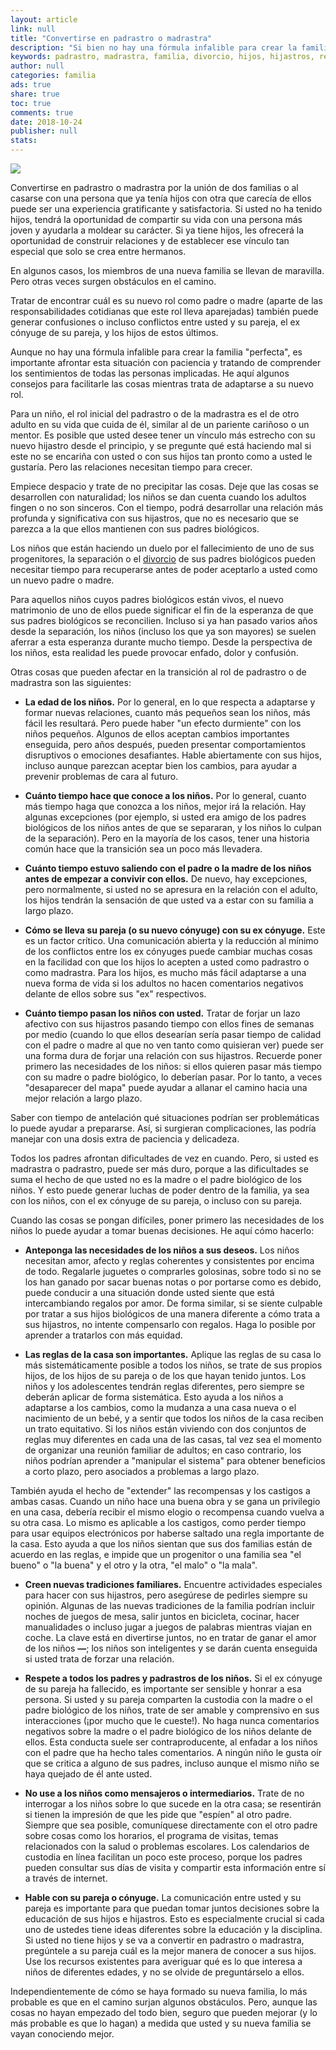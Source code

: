 ```yaml
---
layout: article
link: null
title: "Convertirse en padrastro o madrastra"
description: "Si bien no hay una fórmula infalible para crear la familia "perfecta", es importante afrontar esta nueva situación con paciencia y tratando de comprender los sentimientos de todos los involucrados."
keywords: padrastro, madrastra, familia, divorcio, hijos, hijastros, relaciones, rol, pareja, vínculo, hijastra, separación, custodia, compartida, convivir, cónyuge, niños, ex, marido, mujer
author: null
categories: familia
ads: true
share: true
toc: true
comments: true
date: 2018-10-24
publisher: null
stats: 
---
```

![](http://familiasana.info/images/familia/P-Padrastro-esHD-AR1.jpg)

Convertirse en padrastro o madrastra por la unión de dos familias o al casarse con una persona que ya tenía hijos con otra que carecía de ellos puede ser una experiencia gratificante y satisfactoria. Si usted no ha tenido hijos, tendrá la oportunidad de compartir su vida con una persona más joven y ayudarla a moldear su carácter. Si ya tiene hijos, les ofrecerá la oportunidad de construir relaciones y de establecer ese vínculo tan especial que solo se crea entre hermanos.

En algunos casos, los miembros de una nueva familia se llevan de maravilla. Pero otras veces surgen obstáculos en el camino.

Tratar de encontrar cuál es su nuevo rol como padre o madre (aparte de las responsabilidades cotidianas que este rol lleva aparejadas) también puede generar confusiones o incluso conflictos entre usted y su pareja, el ex cónyuge de su pareja, y los hijos de estos últimos.

Aunque no hay una fórmula infalible para crear la familia "perfecta", es importante afrontar esta situación con paciencia y tratando de comprender los sentimientos de todas las personas implicadas. He aquí algunos consejos para facilitarle las cosas mientras trata de adaptarse a su nuevo rol.

Para un niño, el rol inicial del padrastro o de la madrastra es el de otro adulto en su vida que cuida de él, similar al de un pariente cariñoso o un mentor. Es posible que usted desee tener un vínculo más estrecho con su nuevo hijastro desde el principio, y se pregunte qué está haciendo mal si este no se encariña con usted o con sus hijos tan pronto como a usted le gustaría. Pero las relaciones necesitan tiempo para crecer.

Empiece despacio y trate de no precipitar las cosas. Deje que las cosas se desarrollen con naturalidad; los niños se dan cuenta cuando los adultos fingen o no son sinceros. Con el tiempo, podrá desarrollar una relación más profunda y significativa con sus hijastros, que no es necesario que se parezca a la que ellos mantienen con sus padres biológicos.

Los niños que están haciendo un duelo por el fallecimiento de uno de sus progenitores, la separación o el [divorcio](/es/parents/help-child-divorce-esp.html) de sus padres biológicos pueden necesitar tiempo para recuperarse antes de poder aceptarlo a usted como un nuevo padre o madre.

Para aquellos niños cuyos padres biológicos están vivos, el nuevo matrimonio de uno de ellos puede significar el fin de la esperanza de que sus padres biológicos se reconcilien. Incluso si ya han pasado varios años desde la separación, los niños (incluso los que ya son mayores) se suelen aferrar a esta esperanza durante mucho tiempo. Desde la perspectiva de los niños, esta realidad les puede provocar enfado, dolor y confusión.

Otras cosas que pueden afectar en la transición al rol de padrastro o de madrastra son las siguientes:

* **La edad de los niños.** Por lo general, en lo que respecta a adaptarse y formar nuevas relaciones, cuanto más pequeños sean los niños, más fácil les resultará. Pero puede haber "un efecto durmiente" con los niños pequeños. Algunos de ellos aceptan cambios importantes enseguida, pero años después, pueden presentar comportamientos disruptivos o emociones desafiantes. Hable abiertamente con sus hijos, incluso aunque parezcan aceptar bien los cambios, para ayudar a prevenir problemas de cara al futuro.

* **Cuánto tiempo hace que conoce a los niños.** Por lo general, cuanto más tiempo haga que conozca a los niños, mejor irá la relación. Hay algunas excepciones (por ejemplo, si usted era amigo de los padres biológicos de los niños antes de que se separaran, y los niños lo culpan de la separación). Pero en la mayoría de los casos, tener una historia común hace que la transición sea un poco más llevadera.

* **Cuánto tiempo estuvo saliendo con el padre o la madre de los niños antes de empezar a convivir con ellos.** De nuevo, hay excepciones, pero normalmente, si usted no se apresura en la relación con el adulto, los hijos tendrán la sensación de que usted va a estar con su familia a largo plazo.

* **Cómo se lleva su pareja (o su nuevo cónyuge) con su ex cónyuge.** Este es un factor crítico. Una comunicación abierta y la reducción al mínimo de los conflictos entre los ex cónyuges puede cambiar muchas cosas en la facilidad con que los hijos lo acepten a usted como padrastro o como madrastra. Para los hijos, es mucho más fácil adaptarse a una nueva forma de vida si los adultos no hacen comentarios negativos delante de ellos sobre sus "ex" respectivos.

* **Cuánto tiempo pasan los niños con usted.** Tratar de forjar un lazo afectivo con sus hijastros pasando tiempo con ellos fines de semanas por medio (cuando lo que ellos desearían sería pasar tiempo de calidad con el padre o madre al que no ven tanto como quisieran ver) puede ser una forma dura de forjar una relación con sus hijastros. Recuerde poner primero las necesidades de los niños: si ellos quieren pasar más tiempo con su madre o padre biológico, lo deberían pasar. Por lo tanto, a veces "desaparecer del mapa" puede ayudar a allanar el camino hacia una mejor relación a largo plazo.

Saber con tiempo de antelación qué situaciones podrían ser problemáticas lo puede ayudar a prepararse. Así, si surgieran complicaciones, las podría manejar con una dosis extra de paciencia y delicadeza.

Todos los padres afrontan dificultades de vez en cuando. Pero, si usted es madrastra o padrastro, puede ser más duro, porque a las dificultades se suma el hecho de que usted no es la madre o el padre biológico de los niños. Y esto puede generar luchas de poder dentro de la familia, ya sea con los niños, con el ex cónyuge de su pareja, o incluso con su pareja.

Cuando las cosas se pongan difíciles, poner primero las necesidades de los niños lo puede ayudar a tomar buenas decisiones. He aquí cómo hacerlo:

* **Anteponga las necesidades de los niños a sus deseos.** Los niños necesitan amor, afecto y reglas coherentes y consistentes por encima de todo. Regalarle juguetes o comprarles golosinas, sobre todo si no se los han ganado por sacar buenas notas o por portarse como es debido, puede conducir a una situación donde usted siente que está intercambiando regalos por amor. De forma similar, si se siente culpable por tratar a sus hijos biológicos de una manera diferente a cómo trata a sus hijastros, no intente compensarlo con regalos. Haga lo posible por aprender a tratarlos con más equidad.

* **Las reglas de la casa son importantes.** Aplique las reglas de su casa lo más sistemáticamente posible a todos los niños, se trate de sus propios hijos, de los hijos de su pareja o de los que hayan tenido juntos. Los niños y los adolescentes tendrán reglas diferentes, pero siempre se deberán aplicar de forma sistemática. Esto ayuda a los niños a adaptarse a los cambios, como la mudanza a una casa nueva o el nacimiento de un bebé, y a sentir que todos los niños de la casa reciben un trato equitativo. Si los niños están viviendo con dos conjuntos de reglas muy diferentes en cada una de las casas, tal vez sea el momento de organizar una reunión familiar de adultos; en caso contrario, los niños podrían aprender a "manipular el sistema" para obtener beneficios a corto plazo, pero asociados a problemas a largo plazo.

También ayuda el hecho de "extender" las recompensas y los castigos a ambas casas. Cuando un niño hace una buena obra y se gana un privilegio en una casa, debería recibir el mismo elogio o recompensa cuando vuelva a su otra casa. Lo mismo es aplicable a los castigos, como perder tiempo para usar equipos electrónicos por haberse saltado una regla importante de la casa. Esto ayuda a que los niños sientan que sus dos familias están de acuerdo en las reglas, e impide que un progenitor o una familia sea "el bueno" o "la buena" y el otro y la otra, "el malo" o "la mala".

* **Creen nuevas tradiciones familiares.** Encuentre actividades especiales para hacer con sus hijastros, pero asegúrese de pedirles siempre su opinión. Algunas de las nuevas tradiciones de la familia podrían incluir noches de juegos de mesa, salir juntos en bicicleta, cocinar, hacer manualidades o incluso jugar a juegos de palabras mientras viajan en coche. La clave está en divertirse juntos, no en tratar de ganar el amor de los niños **—**; los niños son inteligentes y se darán cuenta enseguida si usted trata de forzar una relación.

* **Respete a todos los padres y padrastros de los niños.** Si el ex cónyuge de su pareja ha fallecido, es importante ser sensible y honrar a esa persona. Si usted y su pareja comparten la custodia con la madre o el padre biológico de los niños, trate de ser amable y comprensivo en sus interacciones (¡por mucho que le cueste!). No haga nunca comentarios negativos sobre la madre o el padre biológico de los niños delante de ellos. Esta conducta suele ser contraproducente, al enfadar a los niños con el padre que ha hecho tales comentarios. A ningún niño le gusta oír que se critica a alguno de sus padres, incluso aunque el mismo niño se haya quejado de él ante usted.

* **No use a los niños como mensajeros o intermediarios.** Trate de no interrogar a los niños sobre lo que sucede en la otra casa; se resentirán si tienen la impresión de que les pide que "espíen" al otro padre. Siempre que sea posible, comuníquese directamente con el otro padre sobre cosas como los horarios, el programa de visitas, temas relacionados con la salud o problemas escolares. Los calendarios de custodia en línea facilitan un poco este proceso, porque los padres pueden consultar sus días de visita y compartir esta información entre sí a través de internet.

* **Hable con su pareja o cónyuge.** La comunicación entre usted y su pareja es importante para que puedan tomar juntos decisiones sobre la educación de sus hijos e hijastros. Esto es especialmente crucial si cada uno de ustedes tiene ideas diferentes sobre la educación y la disciplina. Si usted no tiene hijos y se va a convertir en padrastro o madrastra, pregúntele a su pareja cuál es la mejor manera de conocer a sus hijos. Use los recursos existentes para averiguar qué es lo que interesa a niños de diferentes edades, y no se olvide de preguntárselo a ellos.

Independientemente de cómo se haya formado su nueva familia, lo más probable es que en el camino surjan algunos obstáculos. Pero, aunque las cosas no hayan empezado del todo bien, seguro que pueden mejorar (y lo más probable es que lo hagan) a medida que usted y su nueva familia se vayan conociendo mejor.
